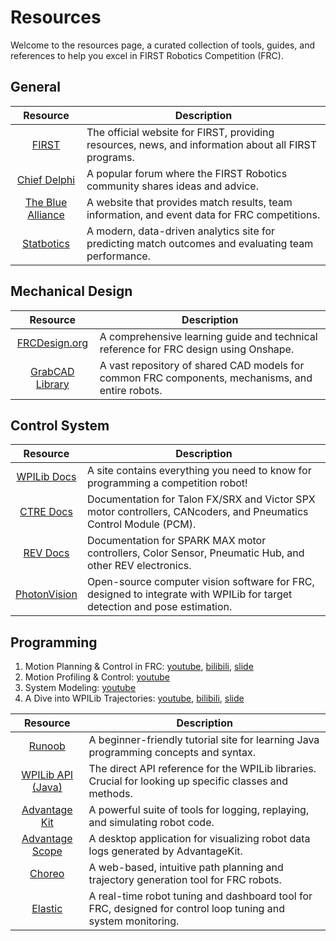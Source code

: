 # Resources

Welcome to the resources page, a curated collection of tools, guides, and references to help you excel in FIRST Robotics Competition (FRC).

## General

|                       Resource                        | Description                                                                                          |
| :---------------------------------------------------: | ---------------------------------------------------------------------------------------------------- |
|        [FIRST](https://www.firstinspires.org/)        | The official website for FIRST, providing resources, news, and information about all FIRST programs. |
|     [Chief Delphi](https://www.chiefdelphi.com/)      | A popular forum where the FIRST Robotics community shares ideas and advice.                          |
| [The Blue Alliance](https://www.thebluealliance.com/) | A website that provides match results, team information, and event data for FRC competitions.        |
|       [Statbotics](https://www.statbotics.io/)        | A modern, data-driven analytics site for predicting match outcomes and evaluating team performance.  |

## Mechanical Design

|                        Resource                        | Description                                                                                      |
| :----------------------------------------------------: | ------------------------------------------------------------------------------------------------ |
|      [FRCDesign.org](https://www.frcdesign.org/)       | A comprehensive learning guide and technical reference for FRC design using Onshape.             |
| [GrabCAD Library](https://grabcad.com/library/tag/frc) | A vast repository of shared CAD models for common FRC components, mechanisms, and entire robots. |

## Control System

|                                         Resource                                          | Description                                                                                                               |
| :---------------------------------------------------------------------------------------: | ------------------------------------------------------------------------------------------------------------------------- |
|                [WPILib Docs](https://docs.wpilib.org/en/stable/index.html)                | A site contains everything you need to know for programming a competition robot!                                          |
|                [CTRE Docs](https://v6.docs.ctr-electronics.com/en/stable/)                | Documentation for Talon FX/SRX and Victor SPX motor controllers, CANcoders, and Pneumatics Control Module (PCM).          |
|                    [REV Docs](https://docs.revrobotics.com/docs/ion/)                     | Documentation for SPARK MAX motor controllers, Color Sensor, Pneumatic Hub, and other REV electronics.                    |
| [PhotonVision](https://docs.wpilib.org/en/stable/docs/zero-to-robot/step-3/openmesh.html) | Open-source computer vision software for FRC, designed to integrate with WPILib for target detection and pose estimation. |

## Programming

1. Motion Planning & Control in FRC: [youtube](https://youtu.be/8319J1BEHwM?si=C8umytBSvCQdE37D), [bilibili](https://www.bilibili.com/video/BV1AtaqzrEA4/?share_source=copy_web&vd_source=2de43105c3c28dcd067f8290a40fdc7e), [slide](https://www.chiefdelphi.com/uploads/default/original/3X/a/b/ab808bbf5f212c6deba8565dac83852bbd9b4394.pdf)
1. Motion Profiling & Control: [youtube](https://youtu.be/yxWfmYI43xg?si=aDAhWyK10CdVDXir)
1. System Modeling: [youtube](https://youtu.be/s8-4NjuzUnA?si=FVKR3aCXmrT1fAvS)
1. A Dive into WPILib Trajectories: [youtube](https://youtu.be/fEVU7dVc8B4?si=KlakzcSCVPzL_8z6), [bilibili](https://www.bilibili.com/video/BV1c8aqzgEr8/?share_source=copy_web&vd_source=2de43105c3c28dcd067f8290a40fdc7e), [slide](https://pietroglyph.github.io/trajectory-presentation/#/)

|                                  Resource                                   | Description                                                                                                  |
| :-------------------------------------------------------------------------: | ------------------------------------------------------------------------------------------------------------ |
|          [Runoob](https://www.runoob.com/java/java-tutorial.html)           | A beginner-friendly tutorial site for learning Java programming concepts and syntax.                         |
| [WPILib API (Java)](https://github.wpilib.org/allwpilib/docs/release/java/) | The direct API reference for the WPILib libraries. Crucial for looking up specific classes and methods.      |
|               [Advantage Kit](https://docs.advantagekit.org/)               | A powerful suite of tools for logging, replaying, and simulating robot code.                                 |
|             [Advantage Scope](https://docs.advantagescope.org/)             | A desktop application for visualizing robot data logs generated by AdvantageKit.                             |
|                       [Choreo](https://choreo.autos/)                       | A web-based, intuitive path planning and trajectory generation tool for FRC robots.                          |
|               [Elastic](https://frc-elastic.gitbook.io/docs)                | A real-time robot tuning and dashboard tool for FRC, designed for control loop tuning and system monitoring. |
